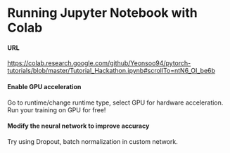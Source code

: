 # Running Jupyter Notebook with Colab

#### URL
https://colab.research.google.com/github/Yeonsoo94/pytorch-tutorials/blob/master/Tutorial_Hackathon.ipynb#scrollTo=ntN6_OI_be6b

#### Enable GPU acceleration

Go to runtime/change runtime type, select GPU for hardware acceleration. 
Run your training on GPU for free!

#### Modify the neural network to improve accuracy

Try using Dropout, batch normalization in custom network.
